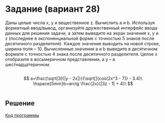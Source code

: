 # Задание (вариант 28)
Даны целые числа x, y и вещественное z. Вычислить a и b.
Используя форматный ввод/вывод, организуйте дружественный интерфейс ввода данных для решения задачи, а затем выведите на экран значения x, y и z (последнее в экспоненциальной форме с точностью 5 знаков после десятичного разделителя). Каждое значение выводить на новой строке, ширина поля – 10.
Вычисленные значения a и b выведите в десятичном формате с точностью 4 знака после десятичного разделителя. Целое x отобразите в восьмеричном представлении, а y – в шестнадцатеричном.
```
```
$$
a=\frac{\sqrt[3]{|y - 2x|}}{\sqrt[]{cos(2x^3 - 7)} - 3.4}\ \hspace{5mm}b=arctg \frac{2x}{|3z - 1| + 4}\
$$
```
```
## Решение
[Код программы]()
